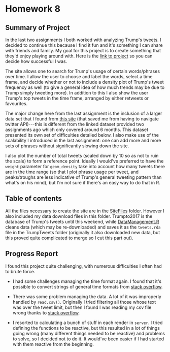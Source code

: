 # Homework 8

## Summary of Project

In the last two assignments I both worked with analyzing Trump's tweets. I decided to continue this because I find it fun and it's something I can share with friends and family. My goal for this project is to create something that they'd enjoy playing around with. Here is the [link to project](https://arsbar.shinyapps.io/sitefiles/) so you can decide how successful I was.

The site allows one to search for Trump's usage of certain words/phrases over time. I allow the user to choose and label the words, select a time frame, and decide whether or not to include a density plot of Trump's tweet frequency as well (to give a general idea of how much trends may be due to Trump simply tweeting more). In addition to this I also show the user Trump's top tweets in the time frame, arranged by either retweets or favourites.

The major change here from the last assignment is the inclusion of a larger data set that I found from [this site](http://www.trumptwitterarchive.com/) (that saved me from having to navigate twitter API)---this is different from the linked dataset provided two assignments ago which only covered around 6 months. This dataset presented its own set of difficulties detailed below. I also make use of the scalability I introduced in the last assignment: one can add more and more sets of phrases without significantly slowing down the site.

I also plot the number of total tweets (scaled down by 10 so as not to ruin the scale) to form a reference point. Ideally I would've preferred to have the `weight` parameter for `geom_density` take into account how many tweets there are in the time range (so that I plot phrase usage per tweet, and peaks/troughs are less indicative of Trump's general tweeting pattern than what's on his mind), but I'm not sure if there's an easy way to do that in R.

## Table of contents

All the files necessary to create the site are in the [SiteFiles](https://github.com/arsbar24/STAT545-hw-barton-alistair/blob/master/hw08/TrumpTweets) folder. However I also included my data download files in this folder. Trumpto2017 is the database of Trump's tweets until this weekend, while [DataManagement.R](https://github.com/arsbar24/STAT545-hw-barton-alistair/blob/master/hw08/DataManagement.R) cleans data (which may be re-downloaded) and saves it as the `tweets.rda` file in the TrumpTweets folder (originally it also downloaded new data, but this proved quite complicated to merge so I cut this part out).

## Progress Report

I found this project quite challenging, with numerous difficulties I often had to brute force.

* I had some challenges managing the time format again. I found that it's possible to convert strings of general time formats from [stack overflow](https://stackoverflow.com/questions/21667212/converting-datetime-string-to-posixct-date-time-format-in-r).

* There was some problem managing the data. A lot of it was improperly handled by `read.csv()`. Originally I tried filtering all those whose text was over the tweet limit, but then I found I was reading my csv file wrong thanks to [stack overflow](https://stackoverflow.com/questions/17414776/read-csv-warning-eof-within-quoted-string-prevents-complete-reading-of-file).

* I resorted to calculating a bunch of stuff in each render in `server`. I tried defining the functions to be reactive, but this resulted in a lot of things going wrong (many different things needed to be reactive) and problems to solve, so I decided not to do it. It would've been easier if I had started with them reactive from the beginning.

